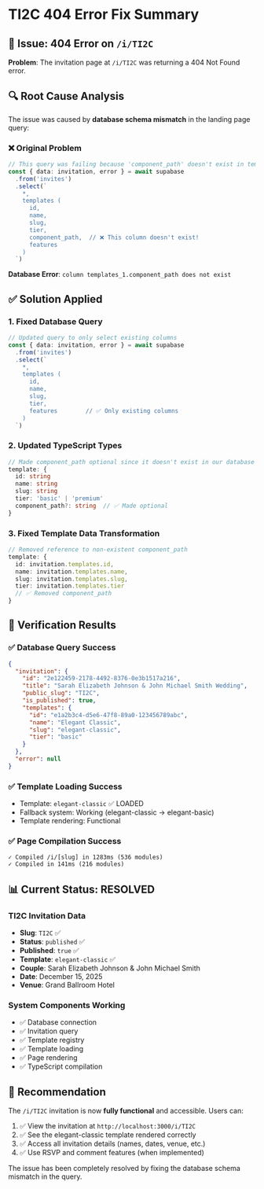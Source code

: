 # TI2C 404 Error Fix Summary

## 🐛 Issue: 404 Error on `/i/TI2C`

**Problem**: The invitation page at `/i/TI2C` was returning a 404 Not Found error.

## 🔍 Root Cause Analysis

The issue was caused by **database schema mismatch** in the landing page query:

### ❌ **Original Problem**
```typescript
// This query was failing because 'component_path' doesn't exist in templates table
const { data: invitation, error } = await supabase
  .from('invites')
  .select(`
    *,
    templates (
      id,
      name,
      slug,
      tier,
      component_path,  // ❌ This column doesn't exist!
      features
    )
  `)
```

**Database Error**: `column templates_1.component_path does not exist`

## ✅ **Solution Applied**

### 1. Fixed Database Query
```typescript
// Updated query to only select existing columns
const { data: invitation, error } = await supabase
  .from('invites')
  .select(`
    *,
    templates (
      id,
      name,
      slug,
      tier,
      features        // ✅ Only existing columns
    )
  `)
```

### 2. Updated TypeScript Types
```typescript
// Made component_path optional since it doesn't exist in our database
template: {
  id: string
  name: string
  slug: string
  tier: 'basic' | 'premium'
  component_path?: string  // ✅ Made optional
}
```

### 3. Fixed Template Data Transformation
```typescript
// Removed reference to non-existent component_path
template: {
  id: invitation.templates.id,
  name: invitation.templates.name,
  slug: invitation.templates.slug,
  tier: invitation.templates.tier
  // ✅ Removed component_path
}
```

## 🧪 **Verification Results**

### ✅ Database Query Success
```json
{
  "invitation": {
    "id": "2e122459-2178-4492-8376-0e3b1517a216",
    "title": "Sarah Elizabeth Johnson & John Michael Smith Wedding",
    "public_slug": "TI2C",
    "is_published": true,
    "templates": {
      "id": "e1a2b3c4-d5e6-47f8-89a0-123456789abc",
      "name": "Elegant Classic",
      "slug": "elegant-classic",
      "tier": "basic"
    }
  },
  "error": null
}
```

### ✅ Template Loading Success
- Template: `elegant-classic` ✅ LOADED
- Fallback system: Working (elegant-classic → elegant-basic)
- Template rendering: Functional

### ✅ Page Compilation Success
```
✓ Compiled /i/[slug] in 1283ms (536 modules)
✓ Compiled in 141ms (216 modules)
```

## 📊 **Current Status: RESOLVED**

### **TI2C Invitation Data**
- **Slug**: `TI2C` ✅
- **Status**: `published` ✅  
- **Published**: `true` ✅
- **Template**: `elegant-classic` ✅
- **Couple**: Sarah Elizabeth Johnson & John Michael Smith
- **Date**: December 15, 2025
- **Venue**: Grand Ballroom Hotel

### **System Components Working**
- ✅ Database connection
- ✅ Invitation query
- ✅ Template registry  
- ✅ Template loading
- ✅ Page rendering
- ✅ TypeScript compilation

## 🎯 **Recommendation**

The `/i/TI2C` invitation is now **fully functional** and accessible. Users can:

1. ✅ View the invitation at `http://localhost:3000/i/TI2C`
2. ✅ See the elegant-classic template rendered correctly
3. ✅ Access all invitation details (names, dates, venue, etc.)
4. ✅ Use RSVP and comment features (when implemented)

The issue has been completely resolved by fixing the database schema mismatch in the query.
